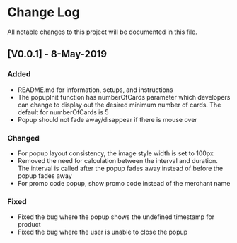 # Change Log
All notable changes to this project will be documented in this file.

## [V0.0.1] - 8-May-2019

### Added
- README.md for information, setups, and instructions
- The popupInit function has numberOfCards parameter which developers can change to display out the desired minimum number of cards. The default for numberOfCards is 5
- Popup should not fade away/disappear if there is mouse over

### Changed
- For popup layout consistency, the image style width is set to 100px
- Removed the need for calculation between the interval and duration. The interval is called after the popup fades away instead of before the popup fades away
- For promo code popup, show promo code instead of the merchant name

### Fixed
- Fixed the bug where the popup shows the undefined timestamp for product
- Fixed the bug where the user is unable to close the popup
